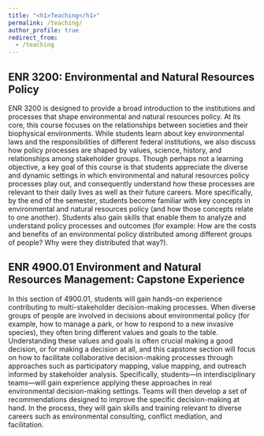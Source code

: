 ```yaml
---
title: "<h1>Teaching</h1>"
permalink: /teaching/
author_profile: true
redirect_from: 
  - /teaching
---
```


<h2><b>ENR 3200: Environmental and Natural Resources Policy</b></h2>

ENR 3200 is designed to provide a broad introduction to the institutions and processes that shape environmental and natural resources policy. At its core, this course focuses on the relationships between societies and their biophysical environments. While students learn about key environmental laws and the responsibilities of different federal institutions, we also discuss how policy processes are shaped by values, science, history, and relationships among stakeholder groups. Though perhaps not a learning objective, a key goal of this course is that students appreciate the diverse and dynamic settings in which environmental and natural resources policy processes play out, and consequently understand how these processes are relevant to their daily lives as well as their future careers. More specifically, by the end of the semester, students become familiar with key concepts in environmental and natural resources policy (and how those concepts relate to one another). Students also gain skills that enable them to analyze and understand policy processes and outcomes (for example: How are the costs and benefits of an environmental policy distributed among different groups of people? Why were they distributed that way?).

<h2><b>ENR 4900.01 Environment and Natural Resources Management: Capstone Experience</b></h2>

In this section of 4900.01, students will gain hands-on experience contributing to multi-stakeholder decision-making processes. When diverse groups of people are involved in decisions about environmental policy (for example, how to manage a park, or how to respond to a new invasive species), they often bring different values and goals to the table. Understanding these values and goals is often crucial making a good decision, or for making a decision at all, and this capstone section will focus on how to facilitate collaborative decision-making processes through approaches such as participatory mapping, value mapping, and outreach informed by stakeholder analysis. Specifically, students—in interdisciplinary teams—will gain experience applying these approaches in real environmental decision-making settings. Teams will then develop a set of recommendations designed to improve the specific decision-making at hand. In the process, they will gain skills and training relevant to diverse careers such as environmental consulting, conflict mediation, and facilitation.
